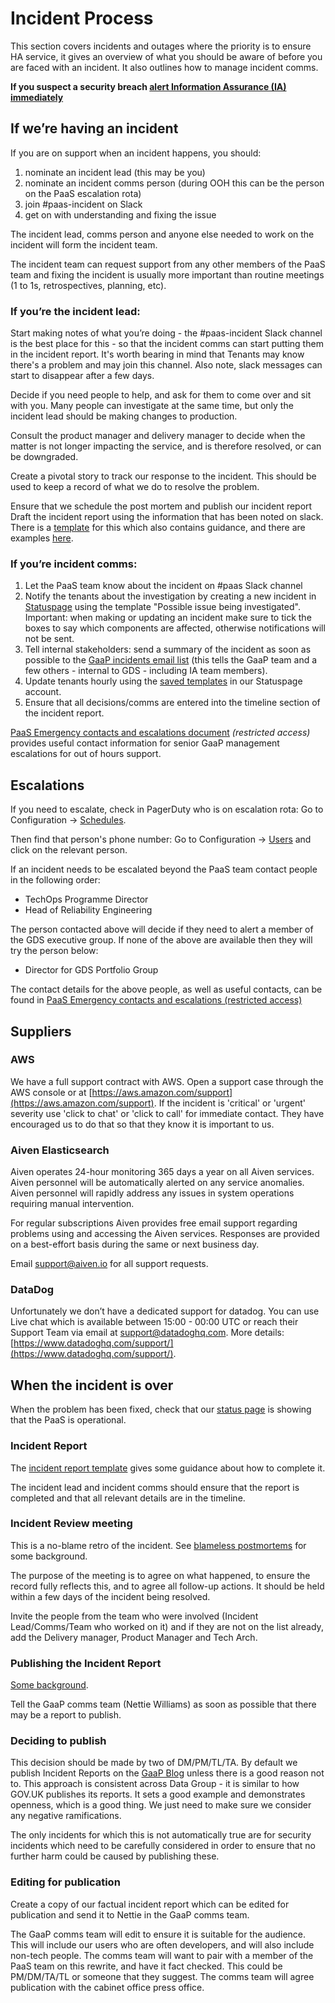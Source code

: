 # Incident Process

This section covers incidents and outages where the priority is to ensure HA service, it gives an overview of what you should be aware of before you are faced with an incident. It also outlines how to manage incident comms.

**If you suspect a security breach [alert Information Assurance (IA) immediately](/support/responding_to_security_issues/#if-you-suspect-a-security-breach)**

## If we’re having an incident

If you are on support when an incident happens, you should:

1. nominate an incident lead (this may be you)
2. nominate an incident comms person (during OOH this can be the person on the PaaS escalation rota)
3. join #paas-incident on Slack
4. get on with understanding and fixing the issue

The incident lead, comms person and anyone else needed to work on the incident will form the incident team.

The incident team can request support from any other members of the PaaS team and fixing the incident is usually more important than routine meetings (1 to 1s, retrospectives, planning, etc).

### If you’re the incident lead:

Start making notes of what you’re doing - the #paas-incident Slack channel is the best place for this - so that the incident comms can start putting them in the incident report. It's worth bearing in mind that Tenants may know there's a problem and may join this channel. Also note, slack messages can start to disappear after a few days.

Decide if you need people to help, and ask for them to come over and sit with you. Many people can investigate at the same time, but only the incident lead should be making changes to production.

Consult the product manager and delivery manager to decide when the matter is not longer impacting the service, and is therefore resolved, or can be downgraded.

Create a pivotal story to track our response to the incident. This should be used to keep a record of what we do to resolve the problem.

Ensure that we schedule the post mortem and publish our incident report Draft the incident report using the information that has been noted on slack. There is a [template](https://docs.google.com/a/digital.cabinet-office.gov.uk/document/d/155yrsyhHM9Feh-ucxLzyj7toIb2sMK8KiGVdEFLcyfQ/edit?usp=sharing) for this which also contains guidance, and there are examples [here](https://drive.google.com/drive/folders/0B5fiQJfQc7tRUVBTcjVfTFhVWUU?usp=sharing).

### If you’re incident comms:

<a id="if-youre-incident-comms"></a>

1. Let the PaaS team know about the incident on #paas Slack channel
2. Notify the tenants about the investigation by creating a new incident in [Statuspage](/team/statuspage/) using the template "Possible issue being investigated". Important: when making or updating an incident make sure to tick the boxes to say which components are affected, otherwise notifications will not be sent.
3. Tell internal stakeholders: send a summary of the incident as soon as possible to the [GaaP incidents email list](mailto:gaap-incidents@digital.cabinet-office.gov.uk) (this tells the GaaP team and a few others - internal to GDS - including IA team members).
4. Update tenants hourly using the [saved templates](https://manage.statuspage.io/pages/h4wt7brwsqr0) in our Statuspage account.
5. Ensure that all decisions/comms are entered into the timeline section of the incident report.

[PaaS Emergency contacts and escalations document](https://docs.google.com/a/digital.cabinet-office.gov.uk/document/d/1_6zxOjvwY-zrf1D8eDNT9AeRhlcPAocBhC8dmHfRw0Y/edit?usp=sharing) *(restricted access)* provides useful contact information for senior GaaP management escalations for out of hours support.


## Escalations

If you need to escalate, check in PagerDuty who is on escalation rota: Go to Configuration -> [Schedules](https://gds-paas.pagerduty.com/schedules).

Then find that person's phone number: Go to Configuration -> [Users](https://gds-paas.pagerduty.com/users) and click on the relevant person.

If an incident needs to be escalated beyond the PaaS team contact people in the following order:

* TechOps Programme Director
* Head of Reliability Engineering

The person contacted above will decide if they need to alert a member of the GDS executive group. If none of the above are available then they will try the person below:

* Director for GDS Portfolio Group

The contact details for the above people, as well as useful contacts, can be found in
[PaaS Emergency contacts and escalations (restricted access)](https://docs.google.com/a/digital.cabinet-office.gov.uk/document/d/1_6zxOjvwY-zrf1D8eDNT9AeRhlcPAocBhC8dmHfRw0Y/edit?usp=sharing)

## Suppliers

### AWS

We have a full support contract with AWS. Open a support case through the AWS console or at [https://aws.amazon.com/support](https://aws.amazon.com/support). If the incident is 'critical' or 'urgent' severity use 'click to chat' or 'click to call' for immediate contact. They have encouraged us to do that so that they know it is important to us.

### Aiven Elasticsearch

Aiven operates 24-hour monitoring 365 days a year on all Aiven services. Aiven personnel will be automatically alerted on any service anomalies. Aiven personnel will rapidly address any issues in system operations requiring manual intervention.

For regular subscriptions Aiven provides free email support regarding problems using and accessing the Aiven services. Responses are provided on a best-effort basis during the same or next business day.

Email [support@aiven.io](support@aiven.io) for all support requests.

### DataDog

Unfortunately we don’t have a dedicated support for datadog. You can use Live chat which is available between 15:00 - 00:00 UTC or reach their Support Team via email at [support@datadoghq.com](support@datadoghq.com). More details: [https://www.datadoghq.com/support/](https://www.datadoghq.com/support/).


## When the incident is over

When the problem has been fixed, check that our [status page](https://status.cloud.service.gov.uk/) is showing that the PaaS is operational.

### Incident Report
The [incident report template](https://docs.google.com/a/digital.cabinet-office.gov.uk/document/d/155yrsyhHM9Feh-ucxLzyj7toIb2sMK8KiGVdEFLcyfQ/edit?usp=sharing) gives some guidance about how to complete it.

The incident lead and incident comms should ensure that the report is completed and that all relevant details are in the timeline.

### Incident Review meeting

This is a no-blame retro of the incident. See [blameless postmortems](https://codeascraft.com/2012/05/22/blameless-postmortems/) for some background.

The purpose of the meeting is to agree on what happened, to ensure the record fully reflects this, and to agree all follow-up actions. It should be held within a few days of the incident being resolved.

Invite the people from the team who were involved (Incident Lead/Comms/Team who worked on it) and if they are not on the list already, add the Delivery manager, Product Manager and Tech Arch.

### Publishing the Incident Report
[Some background](https://www.pivotaltracker.com/n/projects/1275640/stories/121574573).

Tell the GaaP comms team (Nettie Williams) as soon as possible that there may be a report to publish.

### Deciding to publish
This decision should be made by two of DM/PM/TL/TA.
By default we publish Incident Reports on the [GaaP Blog](https://governmentasaplatform.blog.gov.uk/) unless there is a good reason not to. This approach is consistent across Data Group - it is similar to how GOV.UK publishes its reports. It sets a good example and demonstrates openness, which is a good thing. We just need to make sure we consider any negative ramifications.

The only incidents for which this is not automatically true are for security incidents which need to be carefully considered in order to ensure that no further harm could be caused by publishing these.

### Editing for publication

Create a copy of our factual incident report which can be edited for publication and send it to Nettie in the GaaP comms team.

The GaaP comms team will edit to ensure it is suitable for the audience. This will include our users who are often developers, and will also include non-tech people. The comms team will want to pair with a member of the PaaS team on this rewrite, and have it fact checked. This could be PM/DM/TA/TL or someone that they suggest.
The comms team will agree publication with the cabinet office press office.
